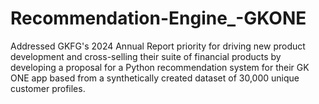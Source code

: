 # Recommendation-Engine_-GKONE
Addressed GKFG's 2024 Annual Report priority for driving new product development and cross-selling their suite of financial products by developing a proposal for a Python recommendation system for their GK ONE app based from a synthetically created dataset of 30,000 unique customer profiles.
